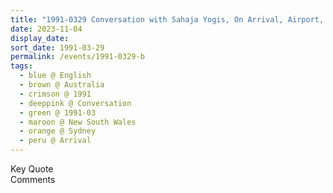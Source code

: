 ```yaml
---
title: "1991-0329 Conversation with Sahaja Yogis, On Arrival, Airport, Sydney, New South Wales, Australia"
date: 2023-11-04
display_date: 
sort_date: 1991-03-29
permalink: /events/1991-0329-b
tags:
  - blue @ English
  - brown @ Australia
  - crimson @ 1991
  - deeppink @ Conversation
  - green @ 1991-03
  - maroon @ New South Wales
  - orange @ Sydney
  - peru @ Arrival
---
```


<wave-list>
  <list-title color="green" width="75">Key Quote</list-title>
  <list-item color="BlanchedAlmond"  width="200"></list-item>
  <list-item color="Lavender"></list-item>
  <list-item color="BlanchedAlmond"></list-item>
</wave-list>

<br>

<wave-list>
  <list-title color="green" width="75">Comments</list-title>
  <list-item color="BlanchedAlmond"  width="200"></list-item>
  <list-item color="Lavender"></list-item>
  <list-item color="BlanchedAlmond"></list-item>
</wave-list>